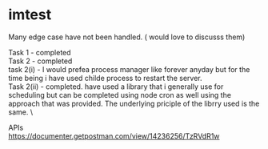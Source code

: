 # imtest

Many edge case have not been handled. ( would love to discusss them)

Task 1 - completed \
Task 2 - completed \
task 2(i) - I would prefea process manager like forever anyday but for the time being i have used childe process to restart the server. \
Task 2(ii) - completed. have used a library that i generally use for scheduling but can be completed using node cron as well using the approach that was provided. The underlying priciple of the librry used is the same. \ 

APIs \
https://documenter.getpostman.com/view/14236256/TzRVdR1w
